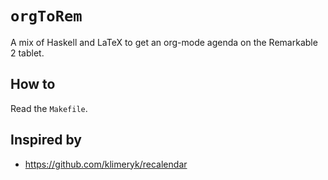 # `orgToRem`

A mix of Haskell and LaTeX to get an org-mode agenda on the Remarkable 2 tablet.

## How to

Read the `Makefile`.

## Inspired by

- https://github.com/klimeryk/recalendar

